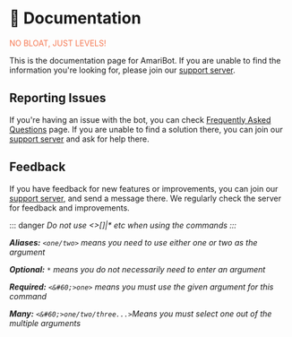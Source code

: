 # 🤖 Documentation

<div style="margin-top: 5px; color: #f67852;">NO BLOAT, JUST LEVELS!</div>

This is the documentation page for AmariBot. If you are unable to find the information you're looking for, please join our [support server](https://discord.gg/kqefESMzQj).

## Reporting Issues

If you're having an issue with the bot, you can check [Frequently Asked Questions](https://litochee.gitbook.io/amaribot/faq) page. If you are unable to find a solution there, you can join our [support server](https://discord.gg/kqefESMzQj) and ask for help there.

## Feedback

If you have feedback for new features or improvements, you can join our [support server](https://discord.gg/kqefESMzQj), and send a message there. We regularly check the server for feedback and improvements.

::: danger <i/>
Do not use <>[]|\* etc when using the commands
:::

**Aliases:** `<one/two>` means you need to use either one or two as the argument

**Optional:** `*` means you do not necessarily need to enter an argument

**Required:** `<&#60;>one>` means you must use the given argument for this command

**Many:** `<&#60;>one/two/three...>`Means you must select one out of the multiple arguments
